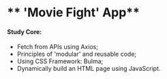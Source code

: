 # ** 'Movie Fight' App**
#### **Study Core:**
- Fetch from APIs using Axios;
- Principles of 'modular' and reusable code;
- Using CSS Framework: Bulma;
- Dynamically build an HTML page using JavaScript.
